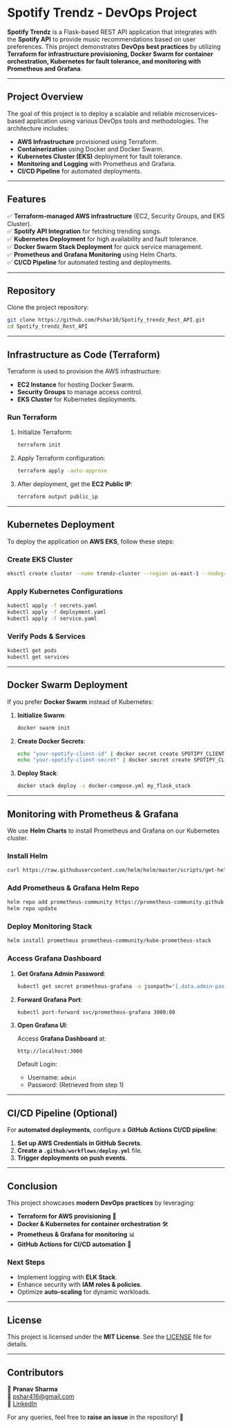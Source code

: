 # Spotify Trendz - DevOps Project

**Spotify Trendz** is a Flask-based REST API application that integrates with the **Spotify API** to provide music recommendations based on user preferences. This project demonstrates **DevOps best practices** by utilizing **Terraform for infrastructure provisioning, Docker Swarm for container orchestration, Kubernetes for fault tolerance, and monitoring with Prometheus and Grafana**.

---

## **Project Overview**

The goal of this project is to deploy a scalable and reliable microservices-based application using various DevOps tools and methodologies. The architecture includes:

- **AWS Infrastructure** provisioned using Terraform.
- **Containerization** using Docker and Docker Swarm.
- **Kubernetes Cluster (EKS)** deployment for fault tolerance.
- **Monitoring and Logging** with Prometheus and Grafana.
- **CI/CD Pipeline** for automated deployments.

---

## **Features**

✅ **Terraform-managed AWS infrastructure** (EC2, Security Groups, and EKS Cluster).  
✅ **Spotify API Integration** for fetching trending songs.  
✅ **Kubernetes Deployment** for high availability and fault tolerance.  
✅ **Docker Swarm Stack Deployment** for quick service management.  
✅ **Prometheus and Grafana Monitoring** using Helm Charts.  
✅ **CI/CD Pipeline** for automated testing and deployments.  

---

## **Repository**

Clone the project repository:

```bash
git clone https://github.com/Pshar10/Spotify_trendz_Rest_API.git
cd Spotify_trendz_Rest_API
```

---

## **Infrastructure as Code (Terraform)**

Terraform is used to provision the AWS infrastructure:

- **EC2 Instance** for hosting Docker Swarm.
- **Security Groups** to manage access control.
- **EKS Cluster** for Kubernetes deployments.

### **Run Terraform**

1. Initialize Terraform:

    ```bash
    terraform init
    ```

2. Apply Terraform configuration:

    ```bash
    terraform apply -auto-approve
    ```

3. After deployment, get the **EC2 Public IP**:

    ```bash
    terraform output public_ip
    ```

---

## **Kubernetes Deployment**

To deploy the application on **AWS EKS**, follow these steps:

### **Create EKS Cluster**

```bash
eksctl create cluster --name trendz-cluster --region us-east-1 --nodegroup-name standard-workers --node-type t3.medium --nodes 3 --nodes-min 1 --nodes-max 4 --managed
```

### **Apply Kubernetes Configurations**

```bash
kubectl apply -f secrets.yaml
kubectl apply -f deployment.yaml
kubectl apply -f service.yaml
```

### **Verify Pods & Services**

```bash
kubectl get pods
kubectl get services
```

---

## **Docker Swarm Deployment**

If you prefer **Docker Swarm** instead of Kubernetes:

1. **Initialize Swarm**:

    ```bash
    docker swarm init
    ```

2. **Create Docker Secrets**:

    ```bash
    echo "your-spotify-client-id" | docker secret create SPOTIPY_CLIENT_ID -
    echo "your-spotify-client-secret" | docker secret create SPOTIPY_CLIENT_SECRET -
    ```

3. **Deploy Stack**:

    ```bash
    docker stack deploy -c docker-compose.yml my_flask_stack
    ```

---

## **Monitoring with Prometheus & Grafana**

We use **Helm Charts** to install Prometheus and Grafana on our Kubernetes cluster.

### **Install Helm**

```bash
curl https://raw.githubusercontent.com/helm/helm/master/scripts/get-helm-3 | bash
```

### **Add Prometheus & Grafana Helm Repo**

```bash
helm repo add prometheus-community https://prometheus-community.github.io/helm-charts
helm repo update
```

### **Deploy Monitoring Stack**

```bash
helm install prometheus prometheus-community/kube-prometheus-stack
```

### **Access Grafana Dashboard**

1. **Get Grafana Admin Password**:

    ```bash
    kubectl get secret prometheus-grafana -o jsonpath="{.data.admin-password}" | base64 --decode
    ```

2. **Forward Grafana Port**:

    ```bash
    kubectl port-forward svc/prometheus-grafana 3000:80
    ```

3. **Open Grafana UI**:

    Access **Grafana Dashboard** at:

    ```
    http://localhost:3000
    ```

    Default Login:
    - Username: `admin`
    - Password: (Retrieved from step 1)

---

## **CI/CD Pipeline (Optional)**

For **automated deployments**, configure a **GitHub Actions CI/CD pipeline**:

1. **Set up AWS Credentials in GitHub Secrets**.
2. **Create a `.github/workflows/deploy.yml`** file.
3. **Trigger deployments on push events**.

---

## **Conclusion**

This project showcases **modern DevOps practices** by leveraging:
- **Terraform for AWS provisioning** 🚀
- **Docker & Kubernetes for container orchestration** 🛠️
- **Prometheus & Grafana for monitoring** 📊
- **GitHub Actions for CI/CD automation** 🔄

### **Next Steps**
- Implement logging with **ELK Stack**.
- Enhance security with **IAM roles & policies**.
- Optimize **auto-scaling** for dynamic workloads.

---

## **License**

This project is licensed under the **MIT License**. See the [LICENSE](LICENSE) file for details.

---

## **Contributors**

👤 **Pranav Sharma**  
📧 [pshar416@gmail.com](mailto:pshar416@gmail.com)  
🔗 [LinkedIn](https://www.linkedin.com/in/pranav-sharma)  

For any queries, feel free to **raise an issue** in the repository! 🚀

